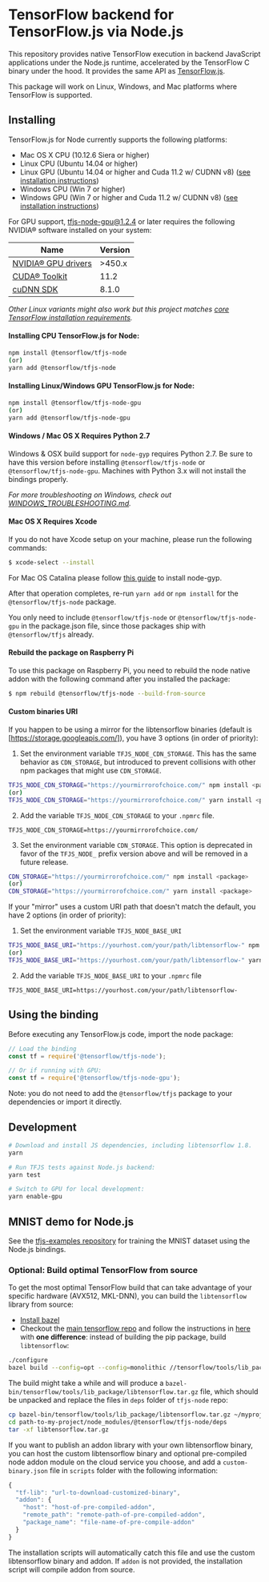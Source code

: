 # TensorFlow backend for TensorFlow.js via Node.js
This repository provides native TensorFlow execution in backend JavaScript applications under the Node.js runtime,
accelerated by the TensorFlow C binary under the hood. It provides the same API as [TensorFlow.js](https://js.tensorflow.org/api/latest/).

This package will work on Linux, Windows, and Mac platforms where TensorFlow is supported.

## Installing

TensorFlow.js for Node currently supports the following platforms:
- Mac OS X CPU (10.12.6 Siera or higher)
- Linux CPU (Ubuntu 14.04 or higher)
- Linux GPU (Ubuntu 14.04 or higher and Cuda 11.2 w/ CUDNN v8) ([see installation instructions](https://www.tensorflow.org/install/gpu#software_requirements))
- Windows CPU (Win 7 or higher)
- Windows GPU (Win 7 or higher and Cuda 11.2 w/ CUDNN v8) ([see installation instructions](https://www.tensorflow.org/install/gpu#windows_setup))

For GPU support, tfjs-node-gpu@1.2.4 or later requires the following NVIDIA® software installed on your system:

| Name | Version |
| ------------- | ------------- |
| [NVIDIA® GPU drivers](https://www.nvidia.com/Download/index.aspx?lang=en-us) | >450.x  |
| [CUDA® Toolkit](https://developer.nvidia.com/cuda-toolkit-archive)  | 11.2  |
| [cuDNN SDK](https://developer.nvidia.com/rdp/cudnn-download)  | 8.1.0  |

*Other Linux variants might also work but this project matches [core TensorFlow installation requirements](https://www.tensorflow.org/install/source).*

#### Installing CPU TensorFlow.js for Node:

```sh
npm install @tensorflow/tfjs-node
(or)
yarn add @tensorflow/tfjs-node
```

#### Installing Linux/Windows GPU TensorFlow.js for Node:

```sh
npm install @tensorflow/tfjs-node-gpu
(or)
yarn add @tensorflow/tfjs-node-gpu
```

#### Windows / Mac OS X Requires Python 2.7

Windows & OSX build support for `node-gyp` requires Python 2.7. Be sure to have this version before installing `@tensorflow/tfjs-node` or `@tensorflow/tfjs-node-gpu`. Machines with Python 3.x will not install the bindings properly.

*For more troubleshooting on Windows, check out [WINDOWS_TROUBLESHOOTING.md](./WINDOWS_TROUBLESHOOTING.md).*

#### Mac OS X Requires Xcode

If you do not have Xcode setup on your machine, please run the following commands:

```sh
$ xcode-select --install
```
For Mac OS Catalina please follow [this guide](https://github.com/nodejs/node-gyp/blob/master/macOS_Catalina.md#installing-node-gyp-using-the-xcode-command-line-tools-via-manual-download) to install node-gyp.

After that operation completes, re-run `yarn add` or `npm install` for the `@tensorflow/tfjs-node` package.

You only need to include `@tensorflow/tfjs-node` or `@tensorflow/tfjs-node-gpu` in the package.json file, since those packages ship with `@tensorflow/tfjs` already.

#### Rebuild the package on Raspberry Pi

To use this package on Raspberry Pi, you need to rebuild the node native addon with the following command after you installed the package:

```sh
$ npm rebuild @tensorflow/tfjs-node --build-from-source
```

#### Custom binaries URI

If you happen to be using a mirror for the libtensorflow binaries (default is [https://storage.googleapis.com/]), you have 3 options (in order of priority):

1. Set the environment variable `TFJS_NODE_CDN_STORAGE`. This has the same behavior as `CDN_STORAGE`, but introduced to prevent collisions with other npm packages that might use `CDN_STORAGE`.

```sh
TFJS_NODE_CDN_STORAGE="https://yourmirrorofchoice.com/" npm install <package>
(or)
TFJS_NODE_CDN_STORAGE="https://yourmirrorofchoice.com/" yarn install <package>
```

2. Add the variable `TFJS_NODE_CDN_STORAGE` to your `.npmrc` file.

```
TFJS_NODE_CDN_STORAGE=https://yourmirrorofchoice.com/
```

3. Set the environment variable `CDN_STORAGE`. This option is deprecated in favor of the `TFJS_NODE_` prefix version above and will be removed in a future release.

```sh
CDN_STORAGE="https://yourmirrorofchoice.com/" npm install <package>
(or)
CDN_STORAGE="https://yourmirrorofchoice.com/" yarn install <package>
```

If your "mirror" uses a custom URI path that doesn't match the default, you have 2 options (in order of priority):

1. Set the environment variable `TFJS_NODE_BASE_URI`

```sh
TFJS_NODE_BASE_URI="https://yourhost.com/your/path/libtensorflow-" npm install <package>
(or)
TFJS_NODE_BASE_URI="https://yourhost.com/your/path/libtensorflow-" yarn install <package>
```

2. Add the variable `TFJS_NODE_BASE_URI` to your `.npmrc` file

```
TFJS_NODE_BASE_URI=https://yourhost.com/your/path/libtensorflow-
```

## Using the binding

Before executing any TensorFlow.js code, import the node package:

```js
// Load the binding
const tf = require('@tensorflow/tfjs-node');

// Or if running with GPU:
const tf = require('@tensorflow/tfjs-node-gpu');
```

Note: you do not need to add the `@tensorflow/tfjs` package to your dependencies or import it directly.

## Development

```sh
# Download and install JS dependencies, including libtensorflow 1.8.
yarn

# Run TFJS tests against Node.js backend:
yarn test
```

```sh
# Switch to GPU for local development:
yarn enable-gpu
```


## MNIST demo for Node.js

See the [tfjs-examples repository](https://github.com/tensorflow/tfjs-examples/tree/master/mnist-node) for training the MNIST dataset using the Node.js bindings.

### Optional: Build optimal TensorFlow from source

To get the most optimal TensorFlow build that can take advantage of your specific hardware (AVX512, MKL-DNN), you can build the `libtensorflow` library from source:
- [Install bazel](https://docs.bazel.build/versions/master/install.html)
- Checkout the [main tensorflow repo](https://github.com/tensorflow/tensorflow) and follow the instructions in [here](https://www.tensorflow.org/install/source) with **one difference**: instead of building the pip package, build `libtensorflow`:

```sh
./configure
bazel build --config=opt --config=monolithic //tensorflow/tools/lib_package:libtensorflow
```

The build might take a while and will produce a `bazel-bin/tensorflow/tools/lib_package/libtensorflow.tar.gz` file, which should be unpacked and replace the files in `deps` folder of `tfjs-node` repo:
```sh
cp bazel-bin/tensorflow/tools/lib_package/libtensorflow.tar.gz ~/myproject/node_modules/@tensorflow/tfjs-node/deps
cd path-to-my-project/node_modules/@tensorflow/tfjs-node/deps
tar -xf libtensorflow.tar.gz
```

If you want to publish an addon library with your own libtensorflow binary, you can host the custom libtensorflow binary and optional pre-compiled node addon module on the cloud service you choose, and add a `custom-binary.json` file in `scripts` folder with the following information:

```js
{
  "tf-lib": "url-to-download-customized-binary",
  "addon": {
    "host": "host-of-pre-compiled-addon",
    "remote_path": "remote-path-of-pre-compiled-addon",
    "package_name": "file-name-of-pre-compile-addon"
  }
}
```

The installation scripts will automatically catch this file and use the custom libtensorflow binary and addon. If `addon` is not provided, the installation script will compile addon from source.
